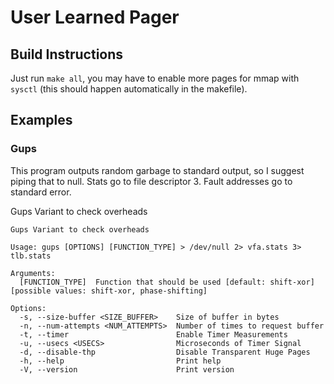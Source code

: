 # User Learned Pager

## Build Instructions
Just run `make all`, you may have to enable more pages for mmap with `sysctl` (this should happen automatically in the makefile).

## Examples

### Gups

This program outputs random garbage to standard output, so I suggest piping that to null.
Stats go to file descriptor 3.
Fault addresses go to standard error.

Gups Variant to check overheads

```
Gups Variant to check overheads

Usage: gups [OPTIONS] [FUNCTION_TYPE] > /dev/null 2> vfa.stats 3> tlb.stats

Arguments:
  [FUNCTION_TYPE]  Function that should be used [default: shift-xor] [possible values: shift-xor, phase-shifting]

Options:
  -s, --size-buffer <SIZE_BUFFER>    Size of buffer in bytes
  -n, --num-attempts <NUM_ATTEMPTS>  Number of times to request buffer
  -t, --timer                        Enable Timer Measurements
  -u, --usecs <USECS>                Microseconds of Timer Signal
  -d, --disable-thp                  Disable Transparent Huge Pages
  -h, --help                         Print help
  -V, --version                      Print version
```
